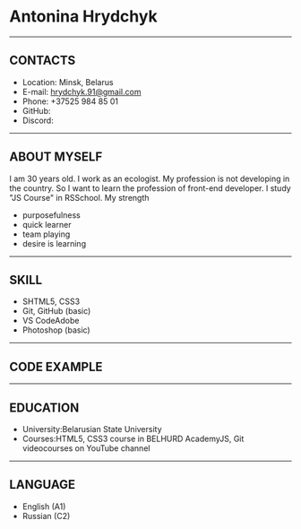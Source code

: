 # Antonina Hrydchyk #
***
## CONTACTS ##
+ Location: Minsk, Belarus
+ E-mail: hrydchyk.91@gmail.com
+ Phone: +37525 984 85 01
+ GitHub:
+ Discord:
***
## ABOUT MYSELF ##
I am 30 years old. I work as an ecologist. My profession is not developing in the country. So I want to learn the profession of front-end developer. I study "JS Course" in RSSchool.
My strength
+ purposefulness
+ quick learner
+ team playing
+ desire is learning
***
## SKILL ##
+ SHTML5, CSS3
+ Git, GitHub (basic)
+ VS CodeAdobe
+ Photoshop (basic)
 ***
## CODE EXAMPLE ##

***
## EDUCATION ##
+ University:Belarusian State University
+ Courses:HTML5, CSS3 course in BELHURD AcademyJS, Git videocourses on YouTube channel
***
## LANGUAGE ##
+ English (A1)
+ Russian (C2)
